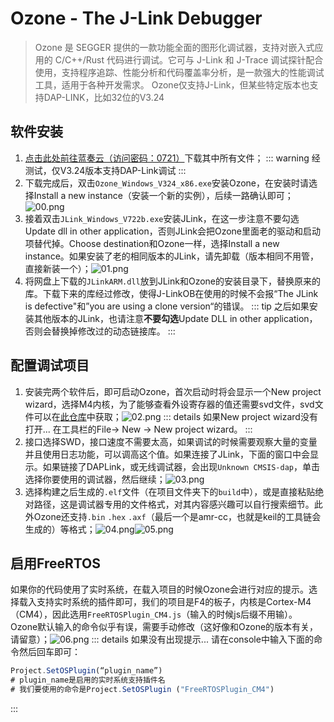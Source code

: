 # Ozone - The J-Link Debugger
>
> Ozone 是 SEGGER 提供的一款功能全面的图形化调试器，支持对嵌入式应用的 C/C++/Rust 代码进行调试。它可与 J-Link 和 J-Trace 调试探针配合使用，支持程序追踪、性能分析和代码覆盖率分析，是一款强大的性能调试工具，适用于各种开发需求。
> Ozone仅支持J-Link，但某些特定版本也支持DAP-LINK，比如32位的V3.24

## 软件安装

1. [点击此处前往蓝奏云（访问密码：0721）](https://wwab.lanzouw.com/b00q0pih7a)下载其中所有文件；
   ::: warning
   经测试，仅V3.24版本支持DAP-Link调试
   :::
2. 下载完成后，双击`Ozone_Windows_V324_x86.exe`安装Ozone，在安装时请选择Install a new instance（安装一个新的实例），后续一路确认即可；![00.png](../../../images/Debugger/Ozone/00.png)
3. 接着双击`JLink_Windows_V722b.exe`安装JLink，在这一步注意不要勾选Update dll in other application，否则JLink会把Ozone里面老的驱动和启动项替代掉。Choose destination和Ozone一样，选择Install a new instance。如果安装了老的相同版本的JLink，请先卸载（版本相同不用管，直接新装一个）；![01.png](../../../images/Debugger/Ozone/01.png)
4. 将网盘上下载的`JLinkARM.dll`放到JLink和Ozone的安装目录下，替换原来的库。下载下来的库经过修改，使得J-LinkOB在使用的时候不会报“The JLink is defective"和”you are using a clone version“的错误。
   ::: tip
   之后如果安装其他版本的JLink，也请注意**不要勾选**Update DLL in other application，否则会替换掉修改过的动态链接库。
   :::

## 配置调试项目

1. 安装完两个软件后，即可启动Ozone，首次启动时将会显示一个New project wizard，选择M4内核，为了能够查看外设寄存器的值还需要svd文件，svd文件可以在[此仓库](https://github.com/cmsis-svd/cmsis-svd)中获取；![02.png](../../../images/Debugger/Ozone/02.png)
   ::: details 如果New project wizard没有打开...
   在工具栏的File-> New -> New project wizard。
   :::
2. 接口选择SWD，接口速度不需要太高，如果调试的时候需要观察大量的变量并且使用日志功能，可以调高这个值。如果连接了JLink，下面的窗口中会显示。如果链接了DAPLink，或无线调试器，会出现`Unknown CMSIS-dap`，单击选择你要使用的调试器，然后继续；![03.png](../../../images/Debugger/Ozone/03.png)
3. 选择构建之后生成的`.elf`文件（在项目文件夹下的`build`中），或是直接粘贴绝对路径，这是调试器专用的文件格式，对其内容感兴趣可以自行搜索细节。此外Ozone还支持`.bin` `.hex` `.axf`（最后一个是amr-cc，也就是keil的工具链会生成的）等格式；![04.png](../../../images/Debugger/Ozone/04.png)![05.png](../../../images/Debugger/Ozone/05.png)

## 启用FreeRTOS

如果你的代码使用了实时系统，在载入项目的时候Ozone会进行对应的提示。选择载入支持实时系统的插件即可，我们的项目是F4的板子，内核是Cortex-M4（CM4），因此选用`FreeRTOSPlugin_CM4.js`（输入的时候js后缀不用输）。 Ozone默认输入的命令似乎有误，需要手动修改（这好像和Ozone的版本有关，请留意）；![06.png](../../../images/Debugger/Ozone/06.png)
   ::: details 如果没有出现提示...
   请在console中输入下面的命令然后回车即可：

   ```js
   Project.SetOSPlugin(“plugin_name”)
   # plugin_name是启用的实时系统支持插件名
   # 我们要使用的命令是Project.SetOSPlugin ("FreeRTOSPlugin_CM4")
   ```

   :::
